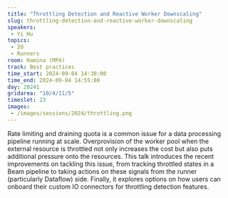 ```yaml
---
title: "Throttling Detection and Reactive Worker Downscaling"
slug: throttling-detection-and-reactive-worker-downscaling
speakers:
 - Yi Hu
topics:
 - IO
 - Runners
room: Hamina (MP4)
track: Best practices
time_start: 2024-09-04 14:30:00
time_end: 2024-09-04 14:55:00
day: 20241
gridarea: "10/4/11/5"
timeslot: 23
images:
 - /images/sessions/2024/throttling.png 
---
```


Rate limiting and draining quota is a common issue for a data processing pipeline running at scale. Overprovision of the worker pool when the external resource is throttled not only increases the cost but also puts additional pressure onto the resources. This talk introduces the recent improvements on tackling this issue, from tracking throttled states in a Beam pipeline to taking actions on these signals from the runner (particularly Dataflow) side. Finally, it explores options on how users can onboard their custom IO connectors for throttling detection features.